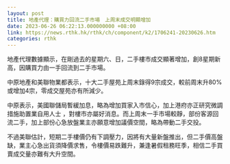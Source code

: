 ```yaml
---
layout: post
title: 地產代理：購買力回流二手市場　上周末成交明顯增加
date: 2023-06-26 06:22:13.000000000 +08:00
link: https://news.rthk.hk/rthk/ch/component/k2/1706241-20230626.htm
categories: rthk
---
```


地產代理數據顯示，在剛過去的星期六、日，二手樓市成交顯著增加，創8星期新高，因購買力由一手回流到二手市場。

中原地產和美聯物業都表示，十大二手屋苑上周末錄得9宗成交，較前周末升80%或增加4宗，零成交屋苑亦有所減少。

中原表示，美國聯儲局暫緩加息，略為增加買家入市信心，加上港府亦正研究微調措施助置業自用人士 ，對樓市亦屬好消息。而上周末一手市場較靜，部份客源回流二手，加上部份心急放盤業主亦願意增加議價空間，略為帶動二手交投。

不過美聯估計，短期二手樓價仍有下調壓力，因將有大量新盤推出，但二手價高盤缺，業主心急出貨須降價求售，令樓價易跌難升，兼逢暑假租務旺季，相信二手買賣成交量亦難有大升空間。

